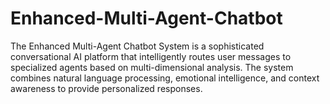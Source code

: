 # Enhanced-Multi-Agent-Chatbot
The Enhanced Multi-Agent Chatbot System is a sophisticated conversational AI platform that intelligently routes user messages to specialized agents based on multi-dimensional analysis. The system combines natural language processing, emotional intelligence, and context awareness to provide personalized responses.
